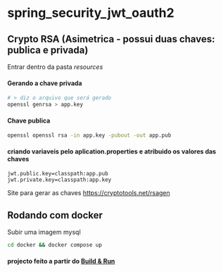 # spring_security_jwt_oauth2

## Crypto RSA (Asimetrica - possui duas chaves: publica e privada)
Entrar dentro da pasta *resources*
#### Gerando a chave privada
```bash
# > diz o arquivo que será gerado
openssl genrsa > app.key
```

#### Chave publica
```bash
openssl openssl rsa -in app.key -pubout -out app.pub
```

#### criando variaveis pelo aplication.properties e atribuido os valores das chaves
```properties
jwt.public.key=classpath:app.pub
jwt.private.key=classpath:app.key
```

Site para gerar as chaves
https://cryptotools.net/rsagen  

## Rodando com docker
Subir uma imagem mysql
```bash
cd docker && docker compose up
```

#### projecto feito a partir do [Build & Run](https://www.youtube.com/watch?v=nDst-CRKt_k&t=4535s)
